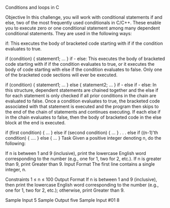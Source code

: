 Conditions and loops in C

Objective
In this challenge, you will work with conditional statements if and else, two of the most frequently used conditionals in C/C++. These enable you to execute zero or one conditional statement among many dependent conditional statements. They are used in the following ways:

if: This executes the body of bracketed code starting with if if the condition evaluates to true.

if (condition) {
    statement1;
    ...
}
if - else: This executes the body of bracketed code starting with if if the condition evaluates to true, or it executes the body of code starting with else if the condition evaluates to false. Only one of the bracketed code sections will ever be executed.

if (condition) {
    statement1;
    ...
}
else {
    statement2;
    ...
}
if - else if - else: In this structure, dependent statements are chained together and the else if for each statement is only checked if all prior conditions in the chain are evaluated to false. Once a condition evaluates to true, the bracketed code associated with that statement is executed and the program then skips to the end of the chain of statements and continues executing. If each else if in the chain evaluates to false, then the body of bracketed code in the else block at the end is executed.

if (first condition) {
    ...
}
else if (second condition) {
    ...
}
.
.
.
else if ((n-1)'th condition) {
    ....
}
else {
    ...
}
Task
Given a positive integer denoting n, do the following:

If n is between 1 and 9 (inclusive), print the lowercase English word corresponding to the number (e.g., one for 1, two for 2, etc.).
If n is greater than 9, print Greater than 9.
Input Format
The first line contains a single integer, n.

Constraints
1 ≤ n ≤ 100
Output Format
If n is between 1 and 9 (inclusive), then print the lowercase English word corresponding to the number (e.g., one for 1, two for 2, etc.); otherwise, print Greater than 9.

Sample Input
5
Sample Output
five
Sample Input #01
8
